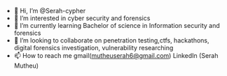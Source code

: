 - 👋 Hi, I’m @Serah-cypher
- 👀 I’m interested in cyber security and forensics 
- 🌱 I’m currently learning Bachelor of science in Information security and forensics 
- 💞️ I’m looking to collaborate on penetration testing,ctfs, hackathons, digital forensics investigation, vulnerability researching 
- 📫 How to reach me gmail(mutheuserah6@gmail.com) LinkedIn (Serah Mutheu)

<!---
Serah-cyber/Serah-cyber is a ✨ special ✨ repository because its `README.md` (this file) appears on your GitHub profile.
You can click the Preview link to take a look at your changes.
--->
